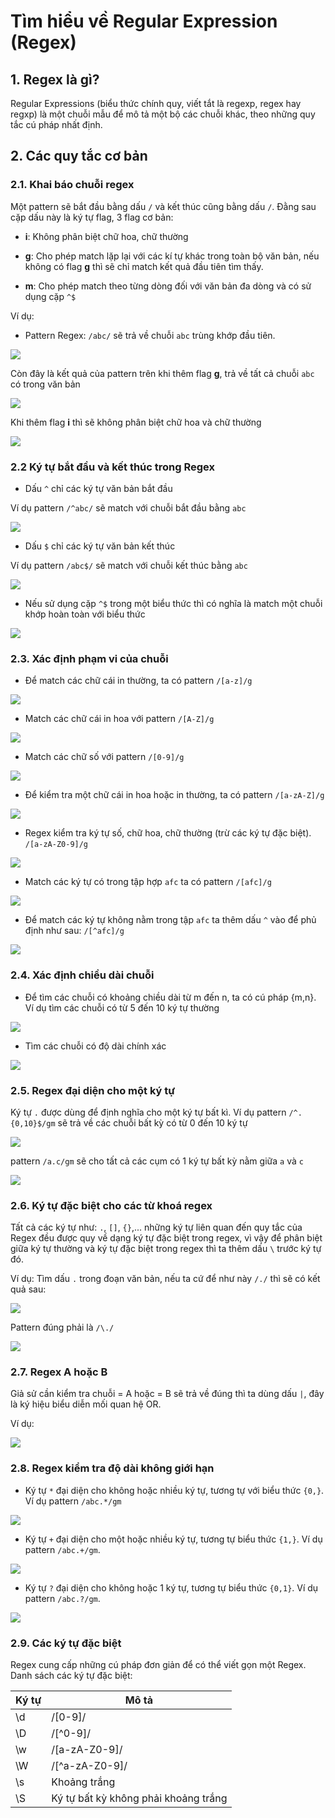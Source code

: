 # Tìm hiểu về Regular Expression (Regex)

## 1. Regex là gì?

Regular Expressions (biểu thức chính quy, viết tắt là regexp, regex hay regxp) là một chuỗi mẫu để mô tả một bộ các chuỗi khác, theo những quy tắc cú pháp nhất định.

## 2. Các quy tắc cơ bản

### 2.1. Khai báo chuỗi regex

Một pattern sẽ bắt đầu bằng dấu `/` và kết thúc cũng bằng dấu `/`. Đằng sau cặp dấu này là ký tự flag, 3 flag cơ bản:

- **i**: Không phân biệt chữ hoa, chữ thường

- **g**: Cho phép match lặp lại với các kí tự khác trong toàn bộ văn bản, nếu không có flag **g** thì sẽ chỉ match kết quả đầu tiên tìm thấy.

- **m**: Cho phép match theo từng dòng đối với văn bản đa dòng và có sử dụng cặp `^$`

Ví dụ:

- Pattern Regex: `/abc/` sẽ trả về chuỗi `abc` trùng khớp đầu tiên.

<img src="image/01.jpg">

Còn đây là kết quả của pattern trên khi thêm flag **g**, trả về tất cả chuỗi `abc` có trong văn bản

<img src="image/02.jpg">

Khi thêm flag **i** thì sẽ không phân biệt chữ hoa và chữ thường

<img src="image/03.jpg">

### 2.2 Ký tự bắt đầu và kết thúc trong Regex

- Dấu `^` chỉ các ký tự văn bản bắt đầu

Ví dụ pattern `/^abc/` sẽ match với chuỗi bắt đầu bằng `abc`

<img src="image/04.jpg">

- Dấu `$` chỉ các ký tự văn bản kết thúc

Ví dụ pattern `/abc$/` sẽ match với chuỗi kết thúc bằng `abc`

<img src="image/05.jpg">

- Nếu sử dụng cặp `^$` trong một biểu thức thì có nghĩa là match một chuỗi khớp hoàn toàn với biểu thức

<img src="image/06.jpg">

### 2.3. Xác định phạm vi của chuỗi

- Để match các chữ cái in thường, ta có pattern `/[a-z]/g`

<img src="image/07.jpg">

- Match các chữ cái in hoa với pattern `/[A-Z]/g`

<img src="image/08.jpg">

- Match các chữ số với pattern `/[0-9]/g`

<img src="image/09.jpg">

- Để kiểm tra một chữ cái in hoa hoặc in thường, ta có pattern `/[a-zA-Z]/g`

<img src="image/10.jpg">

- Regex kiểm tra ký tự số, chữ hoa, chữ thường (trừ các ký tự đặc biệt). `/[a-zA-Z0-9]/g`

<img src="image/11.jpg">

- Match các ký tự có trong tập hợp `afc` ta có pattern `/[afc]/g`

<img src="image/12.jpg">

- Để match các ký tự không nằm trong tập `afc` ta thêm dấu `^` vào để phủ định như sau: `/[^afc]/g`

<img src="image/13.jpg">

### 2.4. Xác định chiều dài chuỗi 

- Để tìm các chuỗi có khoảng chiều dài từ m đến n, ta có cú pháp {m,n}. Ví dụ tìm các chuỗi có từ 5 đến 10 ký tự thường

<img src="image/14.jpg"> 

- Tìm các chuỗi có độ dài chính xác

<img src="image/15.jpg">

### 2.5. Regex đại diện cho một ký tự

Ký tự `.` được dùng để định nghĩa cho một ký tự bất kì. Ví dụ pattern `/^.{0,10}$/gm` sẽ trả về các chuỗi bất kỳ có từ 0 đến 10 ký tự

<img src="image/16.jpg">

pattern `/a.c/gm` sẽ cho tất cả các cụm có 1 ký tự bất kỳ nằm giữa `a` và `c`

<img src="image/17.jpg">

### 2.6. Ký tự đặc biệt cho các từ khoá regex

Tất cả các ký tự như: `.`, `[]`, `{}`,... những ký tự liên quan đến quy tắc của Regex đều được quy về dạng ký tự đặc biệt trong regex, vì vậy để phân biệt giữa ký tự thường và ký tự đặc biệt trong regex thì ta thêm dấu `\` trước ký tự đó.

Ví dụ: Tìm dấu `.` trong đoạn văn bản, nếu ta cứ để như này `/./` thì sẽ có kết quả sau:

<img src="image/19.jpg">

Pattern đúng phải là `/\./`

<img src="image/18.jpg">

### 2.7. Regex A hoặc B

Giả sử cần kiểm tra chuỗi = A hoặc = B sẽ trả về đúng thì ta dùng dấu `|`, đây là ký hiệu biểu diễn mối quan hệ OR.

Ví dụ:

<img src="image/20.jpg">

### 2.8. Regex kiểm tra độ dài không giới hạn

- Ký tự `*` đại diện cho không hoặc nhiều ký tự, tương tự với biểu thức `{0,}`. Ví dụ pattern `/abc.*/gm`

<img src="image/21.jpg">

- Ký tự `+` đại diện cho một hoặc nhiều ký tự, tương tự biểu thức `{1,}`. Ví dụ pattern `/abc.+/gm`.

<img src="image/22.jpg">

- Ký tự `?` đại diện cho không hoặc 1 ký tự, tương tự biểu thức `{0,1}`. Ví dụ pattern `/abc.?/gm`.

<img src="image/23.jpg">

### 2.9. Các ký tự đặc biệt

Regex cung cấp những cú pháp đơn giản để có thể viết gọn một Regex. Danh sách các ký tự đặc biệt:

| Ký tự | Mô tả |
|-------|---------|
| \d | /[0-9]/ |
| \D | /[^0-9]/ |
| \w | /[a-zA-Z0-9]/ |
| \W | /[^a-zA-Z0-9]/ |
| \s | Khoảng trắng |
| \S | Ký tự bất kỳ không phải khoảng trắng |
